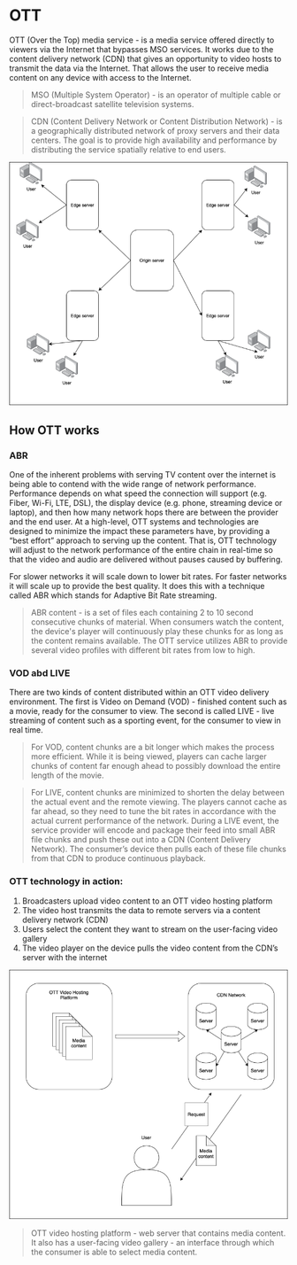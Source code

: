 # OTT

OTT (Over the Top) media service - is a media service offered directly to viewers via the Internet that bypasses MSO services. It works due to the content delivery network (CDN) that gives an opportunity to video hosts to transmit the data via the Internet. That allows the user to receive media content on any device with access to the Internet. 

> MSO (Multiple System Operator) - is an operator of multiple cable or direct-broadcast satellite television systems.

> CDN (Content Delivery Network or Content Distribution Network) - is a geographically distributed network of proxy servers and their data centers. The goal is to provide high availability and performance by distributing the service spatially relative to end users.

![CDN](/en/alta/ott/img/CDR-disc.png)

## How OTT works

### ABR

One of the inherent problems with serving TV content over the internet is being able to contend with the wide range of network performance. Performance depends on what speed the connection will support (e.g. Fiber, Wi-Fi, LTE, DSL), the display device (e.g. phone, streaming device or laptop), and then how many network hops there are between the provider and the end user. At a high-level, OTT systems and technologies are designed to minimize the impact these parameters have, by providing a “best effort” approach to serving up the content. That is, OTT technology will adjust to the network performance of the entire chain in real-time so that the video and audio are delivered without pauses caused by buffering.

For slower networks it will scale down to lower bit rates. For faster networks it will scale up to provide the best quality.
It does this with a technique called ABR which stands for Adaptive Bit Rate streaming.

> ABR content - is a set of files each containing 2 to 10 second consecutive chunks of material. When consumers watch the content, the device's player will continuously play these chunks for as long as the content remains available. The OTT service utilizes ABR to provide several video profiles with different bit rates from low to high.

### VOD abd LIVE

There are two kinds of content distributed within an OTT video delivery environment. The first is Video on Demand (VOD) - finished content such as a movie, ready for the consumer to view. The second is called LIVE - live streaming of content such as a sporting event, for the consumer to view in real time.

> For VOD, content chunks are a bit longer which makes the process more efficient. While it is being viewed, players can cache larger chunks of content far enough ahead to possibly download the entire length of the movie.

> For LIVE, content chunks are minimized to shorten the delay between the actual event and the remote viewing. The players cannot cache as far ahead, so they need to tune the bit rates in accordance with the actual current performance of the network. During a LIVE event, the service provider will encode and package their feed into small ABR file chunks and push these out into a CDN (Content Delivery Network). The consumer’s device then pulls each of these file chunks from that CDN to produce continuous playback.

### OTT technology  in action:

1. Broadcasters upload video content to an OTT video hosting platform
2. The video host transmits the data to remote servers via a content delivery network (CDN)
3. Users select the content they want to stream on the user-facing video gallery
4. The video player on the device pulls the video content from the CDN’s server with the internet

![OTT](/en/alta/ott/img/OTT.png)

>OTT video hosting platform - web server that contains media content.
It also has a user-facing video gallery - an interface through which the consumer is able to select media content.
